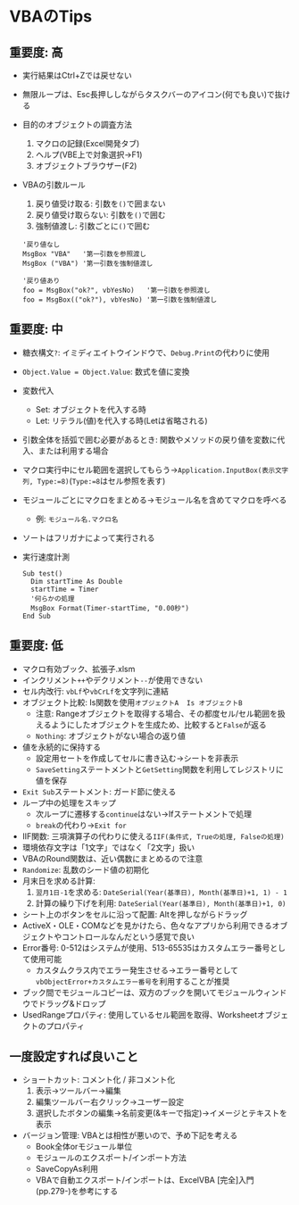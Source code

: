 # VBAのTips

## 重要度: 高

- 実行結果はCtrl+Zでは戻せない
- 無限ループは、Esc長押ししながらタスクバーのアイコン(何でも良い)で抜ける
- 目的のオブジェクトの調査方法
  1. マクロの記録(Excel開発タブ)
  2. ヘルプ(VBE上で対象選択→F1)
  3. オブジェクトブラウザー(F2)
- VBAの引数ルール
  1. 戻り値受け取る: 引数を`()`で囲まない
  2. 戻り値受け取らない: 引数を`()`で囲む
  3. 強制値渡し: 引数ごとに`()`で囲む

  ```vba
  '戻り値なし
  MsgBox "VBA"   '第一引数を参照渡し
  MsgBox ("VBA") '第一引数を強制値渡し
  
  '戻り値あり
  foo = MsgBox("ok?", vbYesNo)   '第一引数を参照渡し
  foo = MsgBox(("ok?"), vbYesNo) '第一引数を強制値渡し
  ```

## 重要度: 中

- 糖衣構文`?`: イミディエイトウインドウで、`Debug.Print`の代わりに使用
- `Object.Value = Object.Value`: 数式を値に変換
- 変数代入
  - Set: オブジェクトを代入する時
  - Let: リテラル(値)を代入する時(Letは省略される)
- 引数全体を括弧で囲む必要があるとき: 関数やメソッドの戻り値を変数に代入、または利用する場合
- マクロ実行中にセル範囲を選択してもらう→`Application.InputBox(表示文字列, Type:=8)`(`Type:=8`はセル参照を表す)
- モジュールごとにマクロをまとめる→モジュール名を含めてマクロを呼べる
  - 例: `モジュール名.マクロ名`
- ソートはフリガナによって実行される
- 実行速度計測

  ```vba
  Sub test()
    Dim startTime As Double
    startTime = Timer
    '何らかの処理
    MsgBox Format(Timer-startTime, "0.00秒")
  End Sub
  ```

## 重要度: 低

- マクロ有効ブック、拡張子.xlsm
- インクリメント`++`やデクリメント`--`が使用できない
- セル内改行: `vbLf`や`vbCrLf`を文字列に連結
- オブジェクト比較: Is関数を使用`オブジェクトA  Is オブジェクトB`
  - 注意: Rangeオブジェクトを取得する場合、その都度セル/セル範囲を扱えるようにしたオブジェクトを生成ため、比較すると`False`が返る
  - `Nothing`: オブジェクトがない場合の返り値
- 値を永続的に保持する
  - 設定用セートを作成してセルに書き込む→シートを非表示
  - `SaveSetting`ステートメントと`GetSetting`関数を利用してレジストリに値を保存
- `Exit Sub`ステートメント: ガード節に使える
- ループ中の処理をスキップ
  - 次ループに遷移する`continue`はない→Ifステートメントで処理
  - `break`の代わり→`Exit for`
- IIF関数: 三項演算子の代わりに使える`IIF(条件式, Trueの処理, Falseの処理)`
- 環境依存文字は「1文字」ではなく「2文字」扱い
- VBAのRound関数は、近い偶数にまとめるので注意
- `Randomize`: 乱数のシード値の初期化
- 月末日を求める計算:
  1. `翌月1日-1`を求める: `DateSerial(Year(基準日), Month(基準日)+1, 1) - 1`
  2. 計算の繰り下げを利用: `DateSerial(Year(基準日), Month(基準日)+1, 0)`
- シート上のボタンをセルに沿って配置: Altを押しながらドラッグ
- ActiveX・OLE・COMなどを見かけたら、色々なアプリから利用できるオブジェクトやコントロールなんだという感覚で良い
- Error番号: 0-512はシステムが使用、513-65535はカスタムエラー番号として使用可能
  - カスタムクラス内でエラー発生させる→エラー番号として`vbObjectError+カスタムエラー番号`を利用することが推奨
- ブック間でモジュールコピーは、双方のブックを開いてモジュールウィンドウでドラッグ&ドロップ
- UsedRangeプロパティ: 使用しているセル範囲を取得、Worksheetオブジェクトのプロパティ

## 一度設定すれば良いこと

- ショートカット: コメント化 / 非コメント化
  1. 表示→ツールバー→編集
  2. 編集ツールバー右クリック→ユーザー設定
  3. 選択したボタンの編集→名前変更(&キーで指定)→イメージとテキストを表示
- バージョン管理: VBAとは相性が悪いので、予め下記を考える
  - Book全体orモジュール単位
  - モジュールのエクスポート/インポート方法
  - SaveCopyAs利用
  - VBAで自動エクスポート/インポートは、ExcelVBA [完全]入門 (pp.279-)を参考にする
